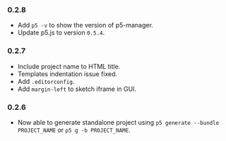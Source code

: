 ### 0.2.8
- Add `p5 -v` to show the version of p5-manager.
- Update p5.js to version `0.5.4`.

### 0.2.7
- Include project name to HTML title.
- Templates indentation issue fixed.
- Add `.editorconfig`.
- Add `margin-left` to sketch iframe in GUI.

### 0.2.6
- Now able to generate standalone project using `p5 generate --bundle PROJECT_NAME` or `p5 g -b PROJECT_NAME`.
